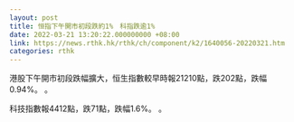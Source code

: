 ```yaml
---
layout: post
title: 恒指下午開市初段跌約1%　科指跌逾1%
date: 2022-03-21 13:20:22.000000000 +08:00
link: https://news.rthk.hk/rthk/ch/component/k2/1640056-20220321.htm
categories: rthk
---
```


港股下午開市初段跌幅擴大，恒生指數較早時報21210點，跌202點，跌幅0.94%。
。

科技指數報4412點，跌71點，跌幅1.6%。
。

